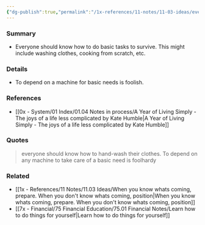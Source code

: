 ```yaml
---
{"dg-publish":true,"permalink":"/1x-references/11-notes/11-03-ideas/everyone-should-know-how-to-do-basic-tasks-to-survive/","title":"Everyone should know how to do basic tasks to survive","created":"2024-08-09T11:05:30.009+03:00","updated":"2024-08-09T14:05:36.366+03:00"}
---
```



### Summary
- Everyone should know how to do basic tasks to survive. This might include washing clothes, cooking from scratch, etc.

### Details
- To depend on a machine for basic needs is foolish.

### References
- [[0x - System/01 Index/01.04 Notes in process/A Year of Living Simply - The joys of a life less complicated by Kate Humble\|A Year of Living Simply - The joys of a life less complicated by Kate Humble]]

### Quotes
>  everyone should know how to hand-wash their clothes. To depend on any machine to take care of a basic need is foolhardy


### Related
- [[1x - References/11 Notes/11.03 Ideas/When you know whats coming, prepare. When you don't know whats coming, position\|When you know whats coming, prepare. When you don't know whats coming, position]]
- [[7x - Financial/75 Financial Education/75.01 Financial Notes/Learn how to do things for yourself\|Learn how to do things for yourself]]
